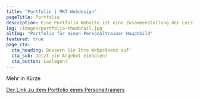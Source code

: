 ```yaml
---
title: "Portfolio | MKT Webdesign"
pageTitle: Portfolio
description: Eine Portfolio Website ist eine Zusammenstellung der Leistungen und Produkte eines Unternehmens.
img: /images/portfolio-thumbnail.jpg
altImg: "Portfolio für einen Personaltrainer Hauptbild"
featured: true
page_cta:
  cta_heading: Bessern Sie Ihre Webpräsenz auf!
  cta_sub: Jetzt ein Angebot einholen!
  cta_button: Loslegen!
---
```


Mehr in Kürze

<a target="_blank" href="https://nextjs-coach-jane-doe.vercel.app/" rel="noopener noreferrer">Der Link zu dem Portfolio eines Personaltrainers</a>
